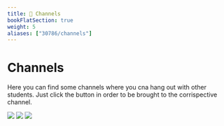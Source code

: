```yaml
---
title: 📣 Channels
bookFlatSection: true
weight: 5
aliases: ["30786/channels"]
---
```


# Channels

Here you can find some channels where you cna hang out with other students. Just click the button in order to be brought to the corrispective channel.

[![](https://img.shields.io/badge/-discord_server-5865F2?style=for-the-badge&logo=Discord&logoColor=white&link=https://discord.gg/vekTABg4Aj)](https://discord.gg/vekTABg4Aj)
[![](https://img.shields.io/badge/-telegram_group-26A5E4?style=for-the-badge&logo=Telegram&logoColor=white&link=https://t.me/appliedCS_AI)](https://t.me/appliedCS_AI)
[![](https://img.shields.io/badge/-whatsapp_group_ay_2024/25-25D366?style=for-the-badge&logo=WhatsApp&logoColor=white&link=https://www.example.org)](https://www.example.org)